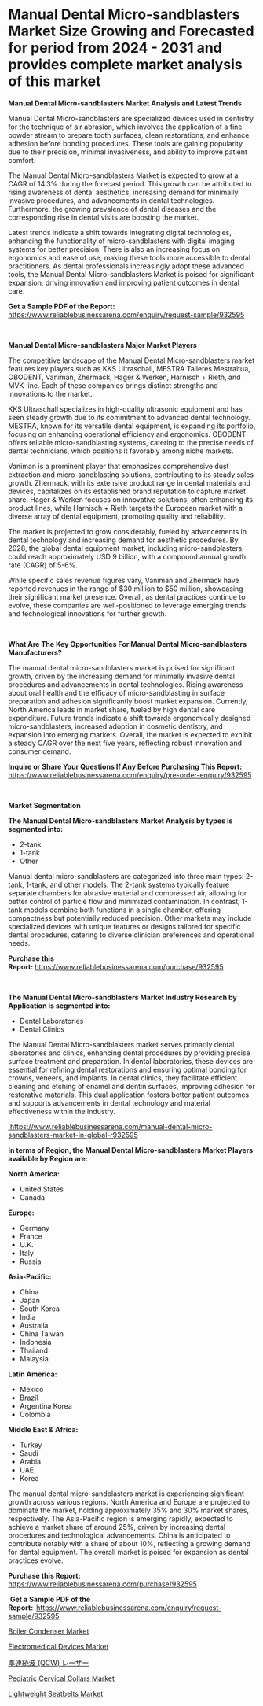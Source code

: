 <p><h1>Manual Dental Micro-sandblasters Market Size Growing and Forecasted for period from 2024 - 2031 and provides complete market analysis of this market</h1></p><p><strong>Manual Dental Micro-sandblasters Market Analysis and Latest Trends</strong></p>
<p><p>Manual Dental Micro-sandblasters are specialized devices used in dentistry for the technique of air abrasion, which involves the application of a fine powder stream to prepare tooth surfaces, clean restorations, and enhance adhesion before bonding procedures. These tools are gaining popularity due to their precision, minimal invasiveness, and ability to improve patient comfort.</p><p>The Manual Dental Micro-sandblasters Market is expected to grow at a CAGR of 14.3% during the forecast period. This growth can be attributed to rising awareness of dental aesthetics, increasing demand for minimally invasive procedures, and advancements in dental technologies. Furthermore, the growing prevalence of dental diseases and the corresponding rise in dental visits are boosting the market.</p><p>Latest trends indicate a shift towards integrating digital technologies, enhancing the functionality of micro-sandblasters with digital imaging systems for better precision. There is also an increasing focus on ergonomics and ease of use, making these tools more accessible to dental practitioners. As dental professionals increasingly adopt these advanced tools, the Manual Dental Micro-sandblasters Market is poised for significant expansion, driving innovation and improving patient outcomes in dental care.</p></p>
<p><strong>Get a Sample PDF of the Report:&nbsp;</strong> <a href="https://www.reliablebusinessarena.com/enquiry/request-sample/932595">https://www.reliablebusinessarena.com/enquiry/request-sample/932595</a></p>
<p>&nbsp;</p>
<p><strong>Manual Dental Micro-sandblasters Major Market Players</strong></p>
<p><p>The competitive landscape of the Manual Dental Micro-sandblasters market features key players such as KKS Ultraschall, MESTRA Talleres Mestraitua, OBODENT, Vaniman, Zhermack, Hager & Werken, Harnisch + Rieth, and MVK-line. Each of these companies brings distinct strengths and innovations to the market.</p><p>KKS Ultraschall specializes in high-quality ultrasonic equipment and has seen steady growth due to its commitment to advanced dental technology. MESTRA, known for its versatile dental equipment, is expanding its portfolio, focusing on enhancing operational efficiency and ergonomics. OBODENT offers reliable micro-sandblasting systems, catering to the precise needs of dental technicians, which positions it favorably among niche markets.</p><p>Vaniman is a prominent player that emphasizes comprehensive dust extraction and micro-sandblasting solutions, contributing to its steady sales growth. Zhermack, with its extensive product range in dental materials and devices, capitalizes on its established brand reputation to capture market share. Hager & Werken focuses on innovative solutions, often enhancing its product lines, while Harnisch + Rieth targets the European market with a diverse array of dental equipment, promoting quality and reliability.</p><p>The market is projected to grow considerably, fueled by advancements in dental technology and increasing demand for aesthetic procedures. By 2028, the global dental equipment market, including micro-sandblasters, could reach approximately USD 9 billion, with a compound annual growth rate (CAGR) of 5-6%.</p><p>While specific sales revenue figures vary, Vaniman and Zhermack have reported revenues in the range of $30 million to $50 million, showcasing their significant market presence. Overall, as dental practices continue to evolve, these companies are well-positioned to leverage emerging trends and technological innovations for further growth.</p></p>
<p>&nbsp;</p>
<p><strong>What Are The Key Opportunities For Manual Dental Micro-sandblasters Manufacturers?</strong></p>
<p><p>The manual dental micro-sandblasters market is poised for significant growth, driven by the increasing demand for minimally invasive dental procedures and advancements in dental technologies. Rising awareness about oral health and the efficacy of micro-sandblasting in surface preparation and adhesion significantly boost market expansion. Currently, North America leads in market share, fueled by high dental care expenditure. Future trends indicate a shift towards ergonomically designed micro-sandblasters, increased adoption in cosmetic dentistry, and expansion into emerging markets. Overall, the market is expected to exhibit a steady CAGR over the next five years, reflecting robust innovation and consumer demand.</p></p>
<p><strong>Inquire or Share Your Questions If Any Before Purchasing This Report:</strong> <a href="https://www.reliablebusinessarena.com/enquiry/pre-order-enquiry/932595">https://www.reliablebusinessarena.com/enquiry/pre-order-enquiry/932595</a></p>
<p>&nbsp;</p>
<p><strong>Market Segmentation</strong></p>
<p><strong>The Manual Dental Micro-sandblasters Market Analysis by types is segmented into:</strong></p>
<p><ul><li>2-tank</li><li>1-tank</li><li>Other</li></ul></p>
<p><p>Manual dental micro-sandblasters are categorized into three main types: 2-tank, 1-tank, and other models. The 2-tank systems typically feature separate chambers for abrasive material and compressed air, allowing for better control of particle flow and minimized contamination. In contrast, 1-tank models combine both functions in a single chamber, offering compactness but potentially reduced precision. Other markets may include specialized devices with unique features or designs tailored for specific dental procedures, catering to diverse clinician preferences and operational needs.</p></p>
<p><strong>Purchase this Report:&nbsp;</strong><a href="https://www.reliablebusinessarena.com/purchase/932595">https://www.reliablebusinessarena.com/purchase/932595</a></p>
<p>&nbsp;</p>
<p><strong>The Manual Dental Micro-sandblasters Market Industry Research by Application is segmented into:</strong></p>
<p><ul><li>Dental Laboratories</li><li>Dental Clinics</li></ul></p>
<p><p>The Manual Dental Micro-sandblasters market serves primarily dental laboratories and clinics, enhancing dental procedures by providing precise surface treatment and preparation. In dental laboratories, these devices are essential for refining dental restorations and ensuring optimal bonding for crowns, veneers, and implants. In dental clinics, they facilitate efficient cleaning and etching of enamel and dentin surfaces, improving adhesion for restorative materials. This dual application fosters better patient outcomes and supports advancements in dental technology and material effectiveness within the industry.</p></p>
<p><a href="https://www.reliablebusinessarena.com/manual-dental-micro-sandblasters-market-in-global-r932595">&nbsp;https://www.reliablebusinessarena.com/manual-dental-micro-sandblasters-market-in-global-r932595</a></p>
<p><strong>In terms of Region, the Manual Dental Micro-sandblasters Market Players available by Region are:</strong></p>
<p>
    <p> <strong> North America: </strong>
        <ul>
            <li>United States</li>
            <li>Canada</li>
        </ul>
        </p> 
    <p> <strong> Europe: </strong>
        <ul>
            <li>Germany</li>
            <li>France</li>
            <li>U.K.</li>
            <li>Italy</li>
            <li>Russia</li>
        </ul>
        </p> 
    <p> <strong> Asia-Pacific: </strong>
        <ul>
            <li>China</li>
            <li>Japan</li>
            <li>South Korea</li>
            <li>India</li>
            <li>Australia</li>
            <li>China Taiwan</li>
            <li>Indonesia</li>
            <li>Thailand</li>
            <li>Malaysia</li>
        </ul>
        </p> 
    <p> <strong> Latin America: </strong>
        <ul>
            <li>Mexico</li>
            <li>Brazil</li>
            <li>Argentina Korea</li>
            <li>Colombia</li>
        </ul>
        </p> 
    <p> <strong> Middle East & Africa: </strong>
        <ul>
            <li>Turkey</li>
            <li>Saudi</li>
            <li>Arabia</li>
            <li>UAE</li>
            <li>Korea</li>
        </ul>
    </p>
    </p>
<p><p>The manual dental micro-sandblasters market is experiencing significant growth across various regions. North America and Europe are projected to dominate the market, holding approximately 35% and 30% market shares, respectively. The Asia-Pacific region is emerging rapidly, expected to achieve a market share of around 25%, driven by increasing dental procedures and technological advancements. China is anticipated to contribute notably with a share of about 10%, reflecting a growing demand for dental equipment. The overall market is poised for expansion as dental practices evolve.</p></p>
<p><strong>Purchase this Report: </strong><a href="https://www.reliablebusinessarena.com/purchase/932595">https://www.reliablebusinessarena.com/purchase/932595</a></p>
<p>&nbsp;<strong>Get a Sample PDF of the Report:&nbsp;&nbsp;</strong><a href="https://www.reliablebusinessarena.com/enquiry/request-sample/932595">https://www.reliablebusinessarena.com/enquiry/request-sample/932595</a></p>
<p><strong></strong></p>
<p><p><a href="https://medium.com/@gordonparr1969/the-boiler-condenser-market-research-report-provides-an-in-depth-and-up-to-date-analysis-of-the-3c91a743b661">Boiler Condenser Market</a></p><p><a href="https://www.linkedin.com/pulse/electromedical-devices-industry-insights-report-analyzing-u5bqc?trackingId=Q5vfb7WrSNCZT57TGZUjYg%3D%3D">Electromedical Devices Market</a></p><p><a href="https://medium.com/@qyzhmeiu47/quasi-continuous-wave-qcw-lasers-market-%E3%81%AF-%E3%82%B3%E3%82%B9%E3%83%88%E7%AE%A1%E7%90%86%E3%81%A8%E5%8A%B9%E7%8E%87%E5%90%91%E4%B8%8A%E3%82%92%E5%84%AA%E5%85%88%E3%81%97%E3%81%BE%E3%81%99-%E3%81%95%E3%82%89%E3%81%AB-%E5%A0%B1%E5%91%8A%E6%9B%B8%E3%81%AF%E5%B8%82%E5%A0%B4%E3%81%AE%E9%9C%80%E8%A6%81%E9%9D%A2%E3%81%A8%E4%BE%9B%E7%B5%A6%E9%9D%A2%E3%81%AE%E4%B8%A1%E6%96%B9%E3%82%92%E3%82%AB%E3%83%90%E3%83%BC%E3%81%97%E3%81%A6%E3%81%84%E3%81%BE%E3%81%99-0312d2ec552e">準連続波 (QCW) レーザー</a></p><p><a href="https://www.linkedin.com/pulse/pediatric-cervical-collars-market-size-share-trends-analysis-mjq2c?trackingId=awEoMy7YQmervIMn6lRX2A%3D%3D">Pediatric Cervical Collars Market</a></p><p><a href="https://issuu.com/reportprime-2/docs/lightweight-seatbelts-market-size-2_caa13ef1a3b8b9">Lightweight Seatbelts Market</a></p></p>